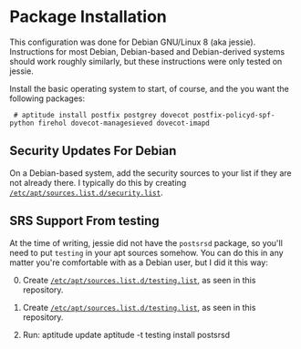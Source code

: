 # Package Installation

This configuration was done for Debian GNU/Linux 8 (aka jessie).
Instructions for most Debian, Debian-based and Debian-derived systems should
work roughly similarly, but these instructions were only tested on jessie.

Install the basic operating system to start, of course, and the you want the
following packages:

     # aptitude install postfix postgrey dovecot postfix-policyd-spf-python firehol dovecot-managesieved dovecot-imapd

## Security Updates For Debian

On a Debian-based system, add the security sources to your list if they are
not already there.  I typically do this by creating
[`/etc/apt/sources.list.d/security.list`](etc/apt/sources.list.d/security.list).

## SRS Support From testing

At the time of writing, jessie did not have the `postsrsd` package, so you'll
need to put `testing` in your apt sources somehow.  You can do this in any
matter you're comfortable with as a Debian user, but I did it this way:

0. Create
   [`/etc/apt/sources.list.d/testing.list`](etc/apt/sources.list.d/testing.list),
   as seen in this repository.

1. Create [`/etc/apt/sources.list.d/testing.list`](etc/apt/sources.list.d/testing.list),
   as seen in this repository.

2. Run:
        aptitude update
        aptitude -t testing install postsrsd
